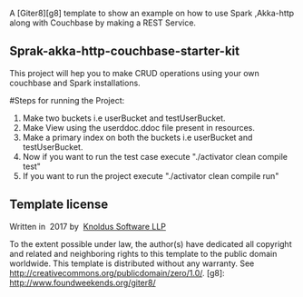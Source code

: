 A [Giter8][g8] template to show an example on how to use Spark ,Akka-http along with Couchbase by making a REST Service.

Sprak-akka-http-couchbase-starter-kit
---------------------------------------

This project will hep you to make CRUD operations using your own couchbase and Spark installations.

#Steps for running the Project:

1. Make two buckets i.e userBucket and testUserBucket.
2. Make View using the userddoc.ddoc file present in resources. 
3. Make a primary index on both the buckets i.e userBucket and testUserBucket.
4. Now if you want to run the test case execute "./activator clean compile test"
5. If you want to run the project execute "./activator clean compile run"

Template license
----------------
Written in ​ 2017​ by ​ [Knoldus Software LLP](http://knoldus.com)

To the extent possible under law, the author(s) have dedicated all copyright and
related
and neighboring rights to this template to the public domain worldwide.
This template is distributed without any warranty. See
<http://creativecommons.org/publicdomain/zero/1.0/>.
[g8]: http://www.foundweekends.org/giter8/

